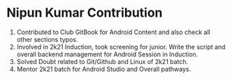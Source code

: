 # Nipun Kumar Contribution

1. Contributed to Club GitBook for Android Content and also check all other sections typos.
2. Involved in 2k21 Induction, took screening for junior. Write the script and overall backend management for Android Session in Induction.
3. Solved Doubt related to Git/Github and Linux of 2k21 batch.
4. Mentor 2k21 batch for Android Studio and Overall pathways.
